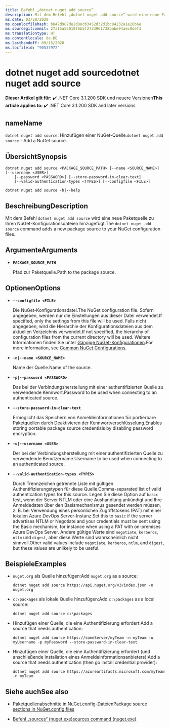 ```yaml
---
title: Befehl „dotnet nuget add source“
description: Mit dem Befehl „dotnet nuget add source“ wird eine neue Paketquelle zu Ihren NuGet-Konfigurationsdateien hinzugefügt.
ms.date: 03/20/2020
ms.openlocfilehash: b847d987de2d88cb3452d32d1bc84232a1e20b6e
ms.sourcegitcommit: 27a15a55019f6b5f2733961738babe94aec0def3
ms.translationtype: HT
ms.contentlocale: de-DE
ms.lasthandoff: 09/15/2020
ms.locfileid: "90537972"
---
```

# <a name="dotnet-nuget-add-source"></a><span data-ttu-id="e20b7-103">dotnet nuget add source</span><span class="sxs-lookup"><span data-stu-id="e20b7-103">dotnet nuget add source</span></span>

<span data-ttu-id="e20b7-104">**Dieser Artikel gilt für:** ✔️ .NET Core 3.1.200 SDK und neuere Versionen</span><span class="sxs-lookup"><span data-stu-id="e20b7-104">**This article applies to:** ✔️ .NET Core 3.1.200 SDK and later versions</span></span>

## <a name="name"></a><span data-ttu-id="e20b7-105">name</span><span class="sxs-lookup"><span data-stu-id="e20b7-105">Name</span></span>

<span data-ttu-id="e20b7-106">`dotnet nuget add source`: Hinzufügen einer NuGet-Quelle.</span><span class="sxs-lookup"><span data-stu-id="e20b7-106">`dotnet nuget add source` - Add a NuGet source.</span></span>

## <a name="synopsis"></a><span data-ttu-id="e20b7-107">Übersicht</span><span class="sxs-lookup"><span data-stu-id="e20b7-107">Synopsis</span></span>

```dotnetcli
dotnet nuget add source <PACKAGE_SOURCE_PATH> [--name <SOURCE_NAME>] [--username <USER>]
    [--password <PASSWORD>] [--store-password-in-clear-text]
    [--valid-authentication-types <TYPES>] [--configfile <FILE>]

dotnet nuget add source -h|--help
```

## <a name="description"></a><span data-ttu-id="e20b7-108">Beschreibung</span><span class="sxs-lookup"><span data-stu-id="e20b7-108">Description</span></span>

<span data-ttu-id="e20b7-109">Mit dem Befehl `dotnet nuget add source` wird eine neue Paketquelle zu Ihren NuGet-Konfigurationsdateien hinzugefügt.</span><span class="sxs-lookup"><span data-stu-id="e20b7-109">The `dotnet nuget add source` command adds a new package source to your NuGet configuration files.</span></span>

## <a name="arguments"></a><span data-ttu-id="e20b7-110">Argumente</span><span class="sxs-lookup"><span data-stu-id="e20b7-110">Arguments</span></span>

- **`PACKAGE_SOURCE_PATH`**

  <span data-ttu-id="e20b7-111">Pfad zur Paketquelle.</span><span class="sxs-lookup"><span data-stu-id="e20b7-111">Path to the package source.</span></span>

## <a name="options"></a><span data-ttu-id="e20b7-112">Optionen</span><span class="sxs-lookup"><span data-stu-id="e20b7-112">Options</span></span>

- **`--configfile <FILE>`**

  <span data-ttu-id="e20b7-113">Die NuGet-Konfigurationsdatei.</span><span class="sxs-lookup"><span data-stu-id="e20b7-113">The NuGet configuration file.</span></span> <span data-ttu-id="e20b7-114">Sofern angegeben, werden nur die Einstellungen aus dieser Datei verwendet.</span><span class="sxs-lookup"><span data-stu-id="e20b7-114">If specified, only the settings from this file will be used.</span></span> <span data-ttu-id="e20b7-115">Falls nicht angegeben, wird die Hierarchie der Konfigurationsdateien aus dem aktuellen Verzeichnis verwendet.</span><span class="sxs-lookup"><span data-stu-id="e20b7-115">If not specified, the hierarchy of configuration files from the current directory will be used.</span></span> <span data-ttu-id="e20b7-116">Weitere Informationen finden Sie unter [Gängige NuGet-Konfigurationen](/nuget/consume-packages/configuring-nuget-behavior).</span><span class="sxs-lookup"><span data-stu-id="e20b7-116">For more information, see [Common NuGet Configurations](/nuget/consume-packages/configuring-nuget-behavior).</span></span>

- **`-n|--name <SOURCE_NAME>`**

  <span data-ttu-id="e20b7-117">Name der Quelle.</span><span class="sxs-lookup"><span data-stu-id="e20b7-117">Name of the source.</span></span>

- **`-p|--password <PASSWORD>`**

  <span data-ttu-id="e20b7-118">Das bei der Verbindungsherstellung mit einer authentifizierten Quelle zu verwendende Kennwort.</span><span class="sxs-lookup"><span data-stu-id="e20b7-118">Password to be used when connecting to an authenticated source.</span></span>

- **`--store-password-in-clear-text`**

  <span data-ttu-id="e20b7-119">Ermöglicht das Speichern von Anmeldeinformationen für portierbare Paketquellen durch Deaktivieren der Kennwortverschlüsselung.</span><span class="sxs-lookup"><span data-stu-id="e20b7-119">Enables storing portable package source credentials by disabling password encryption.</span></span>

- **`-u|--username <USER>`**

  <span data-ttu-id="e20b7-120">Der bei der Verbindungsherstellung mit einer authentifizierten Quelle zu verwendende Benutzername.</span><span class="sxs-lookup"><span data-stu-id="e20b7-120">Username to be used when connecting to an authenticated source.</span></span>

- **`--valid-authentication-types <TYPES>`**

  <span data-ttu-id="e20b7-121">Durch Trennzeichen getrennte Liste mit gültigen Authentifizierungstypen für diese Quelle.</span><span class="sxs-lookup"><span data-stu-id="e20b7-121">Comma-separated list of valid authentication types for this source.</span></span> <span data-ttu-id="e20b7-122">Legen Sie diese Option auf `basic` fest, wenn der Server NTLM oder eine Aushandlung ankündigt und Ihre Anmeldedaten über den Basismechanismus gesendet werden müssen, z. B. bei Verwendung eines persönlichen Zugriffstokens (PAT) mit einer lokalen Azure DevOps Server-Instanz.</span><span class="sxs-lookup"><span data-stu-id="e20b7-122">Set this to `basic` if the server advertises NTLM or Negotiate and your credentials must be sent using the Basic mechanism, for instance when using a PAT with on-premises Azure DevOps Server.</span></span> <span data-ttu-id="e20b7-123">Andere gültige Werte sind `negotiate`, `kerberos`, `ntlm` und `digest`, aber diese Werte sind wahrscheinlich nicht sinnvoll.</span><span class="sxs-lookup"><span data-stu-id="e20b7-123">Other valid values include `negotiate`, `kerberos`, `ntlm`, and `digest`, but these values are unlikely to be useful.</span></span>

## <a name="examples"></a><span data-ttu-id="e20b7-124">Beispiele</span><span class="sxs-lookup"><span data-stu-id="e20b7-124">Examples</span></span>

- <span data-ttu-id="e20b7-125">`nuget.org` als Quelle hinzufügen:</span><span class="sxs-lookup"><span data-stu-id="e20b7-125">Add `nuget.org` as a source:</span></span>

  ```dotnetcli
  dotnet nuget add source https://api.nuget.org/v3/index.json -n nuget.org
  ```

- <span data-ttu-id="e20b7-126">`c:\packages` als lokale Quelle hinzufügen:</span><span class="sxs-lookup"><span data-stu-id="e20b7-126">Add `c:\packages` as a local source:</span></span>

  ```dotnetcli
  dotnet nuget add source c:\packages
  ```

- <span data-ttu-id="e20b7-127">Hinzufügen einer Quelle, die eine Authentifizierung erfordert:</span><span class="sxs-lookup"><span data-stu-id="e20b7-127">Add a source that needs authentication:</span></span>

  ```dotnetcli
  dotnet nuget add source https://someServer/myTeam -n myTeam -u myUsername -p myPassword --store-password-in-clear-text
  ```

- <span data-ttu-id="e20b7-128">Hinzufügen einer Quelle, die eine Authentifizierung erfordert (und anschließende Installation eines Anmeldeinformationsanbieters):</span><span class="sxs-lookup"><span data-stu-id="e20b7-128">Add a source that needs authentication (then go install credential provider):</span></span>

  ```dotnetcli
  dotnet nuget add source https://azureartifacts.microsoft.com/myTeam -n myTeam
  ```

## <a name="see-also"></a><span data-ttu-id="e20b7-129">Siehe auch</span><span class="sxs-lookup"><span data-stu-id="e20b7-129">See also</span></span>

- [<span data-ttu-id="e20b7-130">Paketquellenabschnitte in NuGet.config-Dateien</span><span class="sxs-lookup"><span data-stu-id="e20b7-130">Package source sections in NuGet.config files</span></span>](/nuget/reference/nuget-config-file#package-source-sections)

- [<span data-ttu-id="e20b7-131">Befehl „sources“ (nuget.exe)</span><span class="sxs-lookup"><span data-stu-id="e20b7-131">sources command (nuget.exe)</span></span>](/nuget/reference/cli-reference/cli-ref-sources)
